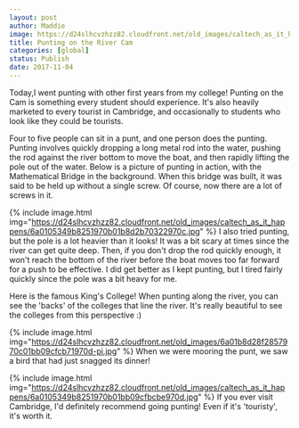 ```yaml
---
layout: post
author: Maddie
image: https://d24slhcvzhzz82.cloudfront.net/old_images/caltech_as_it_happens/6a0105349b8251970b01bb09cfbce9970d.jpg
title: Punting on the River Cam
categories: [global]
status: Publish
date: 2017-11-04
---
```


Today,I went punting with other first years from my college! Punting on the Cam is something every student should experience. It's also heavily marketed to every tourist in Cambridge, and occasionally to students who look like they could be tourists.

Four to five people can sit in a punt, and one person does the punting. Punting involves quickly dropping a long metal rod into the water, pushing the rod against the river bottom to move the boat, and then rapidly lifting the pole out of the water. Below is a picture of punting in action, with the Mathematical Bridge in the background. When this bridge was built, it was said to be held up without a single screw. Of course, now there are a lot of screws in it.


{% include image.html img="https://d24slhcvzhzz82.cloudfront.net/old_images/caltech_as_it_happens/6a0105349b8251970b01b8d2b70322970c.jpg" %}
I also tried punting, but the pole is a lot heavier than it looks! It was a bit scary at times since the river can get quite deep. Then, if you don't drop the rod quickly enough, it won't reach the bottom of the river before the boat moves too far forward for a push to be effective. I did get better as I kept punting, but I tired fairly quickly since the pole was a bit heavy for me.

Here is the famous King's College! When punting along the river, you can see the 'backs' of the colleges that line the river. It's really beautiful to see the colleges from this perspective :)


{% include image.html img="https://d24slhcvzhzz82.cloudfront.net/old_images/6a01b8d28f2857970c01bb09cfcb71970d-pi.jpg" %}
When we were mooring the punt, we saw a bird that had just snagged its dinner!


{% include image.html img="https://d24slhcvzhzz82.cloudfront.net/old_images/caltech_as_it_happens/6a0105349b8251970b01bb09cfbcbe970d.jpg" %}
If you ever visit Cambridge, I'd definitely recommend going punting! Even if it's 'touristy', it's worth it.


